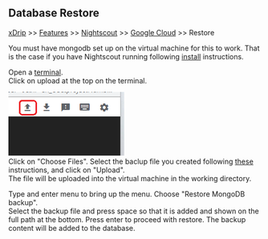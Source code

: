 ## Database Restore
[xDrip](../../README.md) >> [Features](../Features_page.md) >> [Nightscout](../Nightscout_page.md) >> [Google Cloud](./GoogleCloud.md) >> Restore  
  
You must have mongodb set up on the virtual machine for this to work.  That is the case if you have Nightscout running following [install](./NS_Install.md) instructions.  
  
Open a [terminal](./Terminal.md).  
Click on upload at the top on the terminal.  
  
![](./images/Upload.png)  
Click on "Choose Files".  Select the baclup file you created following [these](./DatabaseBackup.md) instructions, and click on "Upload".  
The file will be uploaded into the virtual machine in the working directory.  

Type and enter menu to bring up the menu.  Choose "Restore MongoDB backup".  
Select the backup file and press space so that it is added and shown on the full path at the bottom.  Press enter to proceed with restore.  The backup content will be added to the database.  
  
